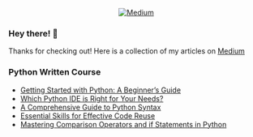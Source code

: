 <div align='center'>

[![Medium](https://img.shields.io/badge/Medium-grey?logo=medium)](https://medium.com/@filipefilardi)

</div>

### Hey there! 👋

Thanks for checking out! Here is a collection of my articles on [Medium](https://medium.com/@filipefilardi)

### Python Written Course

- [Getting Started with Python: A Beginner’s Guide](https://medium.com/@filipefilardi/getting-started-with-python-a-beginners-guide-9de15d4e9824)
- [Which Python IDE is Right for Your Needs?](https://medium.com/@filipefilardi/which-python-ide-is-right-for-your-needs-9d18fe82d55c)
- [A Comprehensive Guide to Python Syntax](https://medium.com/@filipefilardi/a-comprehensive-guide-to-python-syntax-3204f07cb175)
- [Essential Skills for Effective Code Reuse](https://medium.com/@filipefilardi/essential-skills-for-effective-code-reuse-31ca420d435a)
- [Mastering Comparison Operators and if Statements in Python](https://medium.com/@filipefilardi/mastering-comparison-operators-and-if-statements-in-python-a0704a711600)
